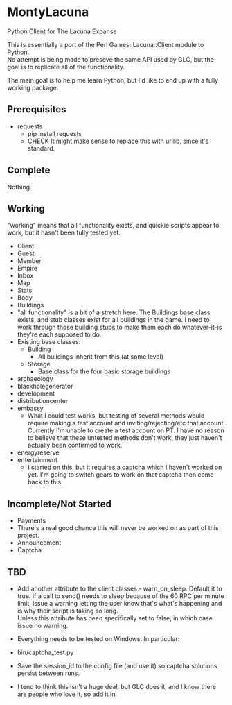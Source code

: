 MontyLacuna
===========

Python Client for The Lacuna Expanse

This is essentially a port of the Perl Games::Lacuna::Client module to Python.  
No attempt is being made to preseve the same API used by GLC, but the goal is 
to replicate all of the functionality.

The main goal is to help me learn Python, but I'd like to end up with a fully 
working package.

## Prerequisites
- requests
  - pip install requests
  - CHECK It might make sense to replace this with urllib, since it's standard.

## Complete
Nothing.

## Working
"working" means that all functionality exists, and quickie scripts appear to 
work, but it hasn't been fully tested yet.

- Client
 - Guest
 - Member
- Empire
- Inbox
- Map
- Stats
- Body
- Buildings
 - "all functionality" is a bit of a stretch here.  The Buildings base class 
exists, and stub classes exist for all buildings in the game.  I need to work 
through those building stubs to make them each do whatever-it-is they're each 
supposed to do.
 - Existing base classes:
   - Building
     - All buildings inherit from this (at some level)
   - Storage
     - Base class for the four basic storage buildings
 - archaeology
 - blackholegenerator
 - development
 - distributioncenter
 - embassy
   - What I could test works, but testing of several methods would require making a test 
account and inviting/rejecting/etc that account.  Currently I'm unable to create a 
test account on PT.  I have no reason to believe that these untested methods don't 
work, they just haven't actually been confirmed to work.
 - energyreserve
 - entertainment
   - I started on this, but it requires a captcha which I haven't worked on yet.  I'm 
going to switch gears to work on that captcha then come back to this.

## Incomplete/Not Started
- Payments
 - There's a real good chance this will never be worked on as part of this 
   project.
- Announcement
- Captcha

## TBD
- Add another attribute to the client classes - warn_on_sleep.  Default it to true.  If a 
  call to send() needs to sleep because of the 60 RPC per minute limit, issue a warning 
  letting the user know that's what's happening and is why their script is taking so long.  
  Unless this attribute has been specifically set to false, in which case issue no 
  warning.

- Everything needs to be tested on Windows.  In particular:
 - bin/captcha_test.py

- Save the session_id to the config file (and use it) so captcha solutions persist between 
  runs.
 - I tend to think this isn't a huge deal, but GLC does it, and I know there are people 
   who love it, so add it in.




